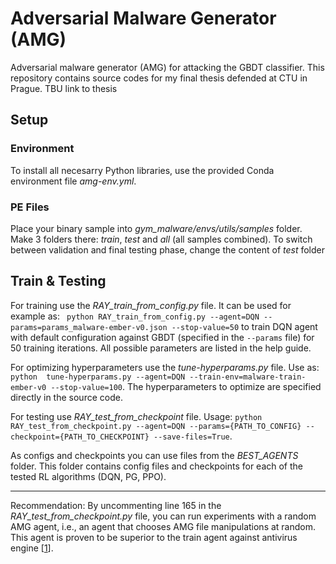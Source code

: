 # Adversarial Malware Generator (AMG)
Adversarial malware generator (AMG) for attacking the GBDT classifier. This repository contains source codes for my final thesis defended at CTU in Prague. TBU link to thesis


## Setup
### Environment
To install all necesarry Python libraries, use the provided Conda environment file *amg-env.yml*.
### PE Files
Place your binary sample into *gym_malware/envs/utils/samples* folder. Make 3 folders there: *train*, *test* and *all* (all samples combined). To switch between validation and final testing phase, change the content of *test* folder

## Train & Testing
For training use the *RAY_train_from_config.py* file. It can be used for example as: ` python RAY_train_from_config.py --agent=DQN --params=params_malware-ember-v0.json --stop-value=50` to train DQN agent with default configuration against GBDT (specified in the `--params` file) for 50 training iterations. All possible parameters are listed in the help guide.

For optimizing hyperparameters use the *tune-hyperparams.py* file. Use as: `python  tune-hyperparams.py --agent=DQN --train-env=malware-train-ember-v0 --stop-value=100`. The hyperparameters to optimize are specified directly in the source code.

For testing use *RAY_test_from_checkpoint* file. Usage: `python RAY_test_from_checkpoint.py --agent=DQN --params={PATH_TO_CONFIG} --checkpoint={PATH_TO_CHECKPOINT} --save-files=True`. 

As configs and checkpoints you can use files from the *BEST_AGENTS* folder. This folder contains config files and checkpoints for each of the tested RL algorithms (DQN, PG, PPO).

---
Recommendation: By uncommenting line 165 in the *RAY_test_from_checkpoint.py* file, you can run experiments with a random AMG agent, i.e., an agent that chooses AMG file manipulations at random. This agent is proven to be superior to the train agent against antivirus engine [[1](https://arxiv.org/abs/2304.07360)].

